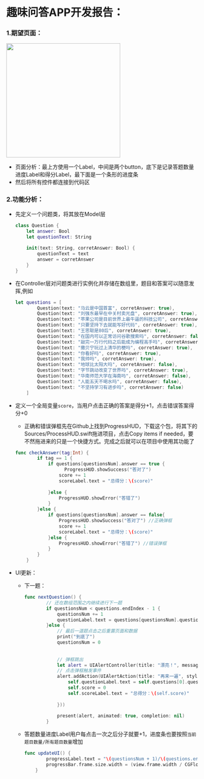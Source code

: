 # 趣味问答APP开发报告：

### 1.期望页面：

<img src="https://tva1.sinaimg.cn/large/008i3skNgy1guv0tx171wj60gm0ye75b02.jpg" width="300px" />



- 页面分析：最上方使用一个Label，中间是两个button，底下是记录答题数量进度Label和得分Label，最下面是一个条形的进度条
- 然后将所有控件都连接到代码区

### 2.功能分析：

- 先定义一个问题类，将其放在Model层

  ```swift
  class Question {
      let answer: Bool
      let questionText: String
      
      init(text: String, corretAnswer: Bool) {
          questionText = text
          answer = corretAnswer
      }
  }
  ```

- 在Controller层对问题类进行实例化并存储在数组里，题目和答案可以随意发挥,例如

  ```swift
  let questions = [
          Question(text: "马云是中国首富", corretAnswer: true),
          Question(text: "刘强东最早在中关村卖光盘", corretAnswer: true),
          Question(text: "苹果公司是目前世界上最牛逼的科技公司", corretAnswer: true),
          Question(text: "只要坚持下去就能写好代码", corretAnswer: true),
          Question(text: "王思聪是80后", corretAnswer: true),
          Question(text: "在国内可以正常访问谷歌搜索吗", corretAnswer: false),
          Question(text: "敲完一万行代码之后能成为编程高手吗", corretAnswer: true),
          Question(text: "撒贝宁玩过上清华的梗吗", corretAnswer: true),
          Question(text: "你看好吗", corretAnswer: true),
          Question(text: "我帅吗", corretAnswer: true),
          Question(text: "地球比太阳大吗", corretAnswer: false),
          Question(text: "字节跳动改变了世界吗", corretAnswer: true),
          Question(text: "华南师范大学在海南吗", corretAnswer: false),
          Question(text: "人能五天不喝水吗", corretAnswer: false),
          Question(text: "不坚持学习有进步吗", corretAnswer: false)
      ]
  ```

  

- 定义一个全局变量`score`，当用户点击正确的答案是得分+1，点击错误答案得分+0

  - 正确和错误弹框先在Github上找到ProgressHUD，下载这个包，将其下的Sources/ProcessHUD.swift拖进项目，点击Copy items if needed，要不然拖进来的只是一个快捷方式。完成之后就可以在项目中使用其功能了

  ```swift
  func checkAnswer(tag:Int) {
          if tag == 1 {
              if questions[questionsNum].answer == true {                
                	ProgressHUD.showSuccess("答对了")
                  score += 1
                  scoreLabel.text = "总得分：\(score)"
                  
              }else {
                  ProgressHUD.showError("答错了")
              }
          }else {
              if questions[questionsNum].answer == false{
                  ProgressHUD.showSuccess("答对了") //正确弹框
                  score += 1
                  scoreLabel.text = "总得分：\(score)"
              }else {
                  ProgressHUD.showError("答错了") //错误弹框
              }
          }
      }
  ```

  

- UI更新：

  - 下一题：

    ```swift
    func nextQuestion() {
            // 还在数组范围之内继续进行下一题
            if questionsNum < questions.endIndex - 1 {
                questionsNum += 1
                questionLabel.text = questions[questionsNum].questionText
            }else {
                // 最后一道题点击之后重置页面和数据
                print("到底了")
                questionsNum = 0
              	
              
              	// 弹框跳出
                let alert = UIAlertController(title: "漂亮！", message: "你已经完成了所有问题，需要再来一遍吗？", preferredStyle: .alert)
                // 点击弹框触发事件
                alert.addAction(UIAlertAction(title: "再来一遍", style: .default, handler: { _ in
                    self.questionLabel.text = self.questions[0].questionText
                    self.score = 0
                    self.scoreLabel.text = "总得分：\(self.score)"
                    
                }))
                
                present(alert, animated: true, completion: nil)
            }
    ```

    

  - 答题数量进度Label用户每点击一次之后分子就要+1，进度条也要按照`当前题目数量/所有题目数量`增加

    ```swift
    func updateUI() {
            progressLabel.text = "\(questionsNum + 1)/\(questions.endIndex)"
            progressBar.frame.size.width = (view.frame.width / CGFloat(questions.endIndex)) * CGFloat(questionsNum + 1)
        }
    ```

    

  
